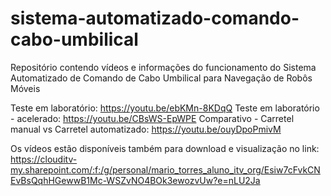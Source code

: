# sistema-automatizado-comando-cabo-umbilical
Repositório contendo vídeos e informações do funcionamento do Sistema Automatizado de Comando de Cabo Umbilical para Navegação de Robôs Móveis

Teste em laboratório: https://youtu.be/ebKMn-8KDqQ
Teste em laboratório - acelerado: https://youtu.be/CBsWS-EpWPE
Comparativo - Carretel manual vs Carretel automatizado: https://youtu.be/ouyDpoPmivM

Os vídeos estão disponíveis também para download e visualização no link:
https://clouditv-my.sharepoint.com/:f:/g/personal/mario_torres_aluno_itv_org/Esiw7cFvkCNEvBsQqhHGewwB1Mc-WSZvNO4BOk3ewozvUw?e=nLU2Ja
